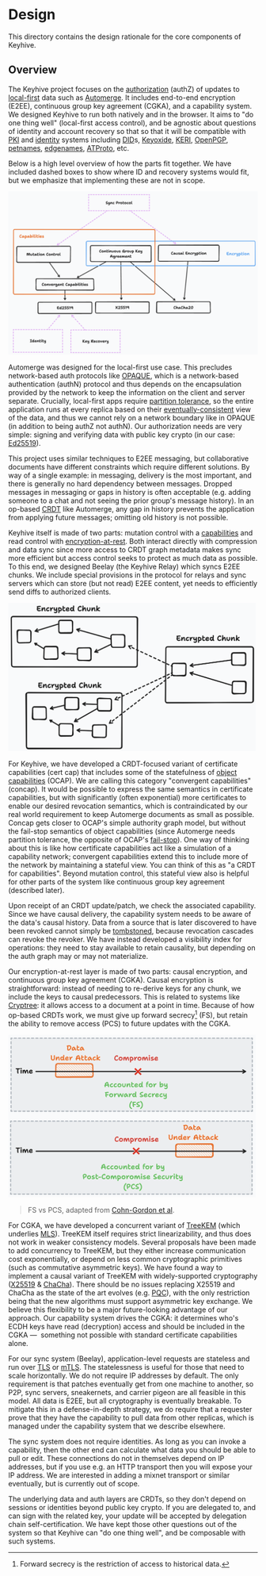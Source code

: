 # Design

This directory contains the design rationale for the core components of Keyhive.

## Overview

The Keyhive project focuses on the [authorization][auth n vs z] (authZ) of updates to [local-first][LoFi] data such as [Automerge]. It includes end-to-end encryption (E2EE), continuous group key agreement (CGKA), and a capability system. We designed Keyhive to run both natively and in the browser. It aims to "do one thing well" (local-first access control), and be agnostic about questions of identity and account recovery so that so that it will be compatible with [PKI] and [identity] systems including [DID]s, [Keyoxide], [KERI], [OpenPGP], [petnames], [edgenames], [ATProto], etc.

Below is a high level overview of how the parts fit together. We have included dashed boxes to show where ID and recovery systems would fit, but we emphasize that implementing these are not in scope.

![](./assets/overview.png)

Automerge was designed for the local-first use case. This precludes network-based auth protocols like [OPAQUE], which is a network-based authentication (authN) protocol and thus depends on the encapsulation provided by the network to keep the information on the client and server separate. Crucially, local-first apps require [partition tolerance], so the entire application runs at every replica based on their [eventually-consistent][EC] view of the data, and thus we cannot rely on a network boundary like in OPAQUE (in addition to being authZ not authN). Our authorization needs are very simple: signing and verifying data with public key crypto (in our case: [Ed25519]).

This project uses similar techniques to E2EE messaging, but collaborative documents have different constraints which require different solutions. By way of a single example: in messaging, delivery is the most important, and there is generally no hard dependency between messages. Dropped messages in messaging or gaps in history is often acceptable (e.g. adding someone to a chat and not seeing the prior group's message history). In an op-based [CRDT] like Automerge, any gap in history prevents the application from applying future messages; omitting old history is not possible.

Keyhive itself is made of two parts: mutation control with a [capabilities][caps] and read control with [encryption-at-rest][DARE]. Both interact directly with compression and data sync since more access to CRDT graph metadata makes sync more efficient but access control seeks to protect as much data as possible. To this end, we designed Beelay (the Keyhive Relay) which syncs E2EE chunks. We include special provisions in the protocol for relays and sync servers which can store (but not read) E2EE content, yet needs to efficiently send diffs to authorized clients.

<img src="./assets/causal-encryption.png" style="width:500px" />

For Keyhive, we have developed a CRDT-focused variant of certificate capabilities (cert cap) that includes some of the statefulness of [object capabilities][ocap] (OCAP). We are calling this category "convergent capabilities" (concap). It would be possible to express the same semantics in certificate capabilities, but with significantly (often exponential) more certificates to enable our desired revocation semantics, which is contraindicated by our real world requirement to keep Automerge documents as small as possible. Concap gets closer to OCAP's simple authority graph model, but without the fail-stop semantics of object capabilities (since Automerge needs partition tolerance, the opposite of OCAP's [fail-stop]). One way of thinking about this is like how certificate capabilities act like a simulation of a capability network; convergent capabilities extend this to include more of the network by maintaining a stateful view. You can think of this as "a CRDT for capabilities". Beyond mutation control, this stateful view also is helpful for other parts of the system like continuous group key agreement (described later).

Upon receipt of an CRDT update/patch, we check the associated capability. Since we have causal delivery, the capability system needs to be aware of the data's causal history. Data from a source that is later discovered to have been revoked cannot simply be [tombstoned][tombstone], because revocation cascades can revoke the revoker. We have instead developed a visibility index for operations: they need to stay available to retain causality, but depending on the auth graph may or may not materialize.

Our encryption-at-rest layer is made of two parts: causal encryption, and continuous group key agreement (CGKA). Causal encryption is straightforward: instead of needing to re-derive keys for any chunk, we include the keys to causal predecessors. This is related to systems like [Cryptree]: it allows access to a document at a point in time. Because of how op-based CRDTs work, we must give up forward secrecy[^fs] (FS), but retain the ability to remove access (PCS) to future updates with the CGKA.

<img src="./assets/fs-vs-pcs.png" style="width:500px" />
  
> FS vs PCS, adapted from [Cohn-Gordon et al][PCS].


For CGKA, we have developed a concurrent variant of [TreeKEM] (which underlies [MLS]). TreeKEM itself requires strict linearizability, and thus does not work in weaker consistency models. Several proposals have been made to add concurrency to TreeKEM, but they either increase communication cost exponentially, or depend on less common cryptographic primitives (such as commutative asymmetric keys). We have found a way to implement a causal variant of TreeKEM with widely-supported cryptography ([X25519] & [ChaCha]). There should be no issues replacing X25519 and ChaCha as the state of the art evolves (e.g. [PQC]), with the only restriction being that the new algorithms must support asymmetric key exchange. We believe this flexibility to be a major future-looking advantage of our approach. Our capability system drives the CGKA: it determines who's ECDH keys have read (decryption) access and should be included in the CGKA —  something not possible with standard certificate capabilities alone.

For our sync system (Beelay), application-level requests are stateless and run over [TLS] or [mTLS]. The statelessness is useful for those that need to scale horizontally. We do not require IP addresses by default. The only requirement is that patches eventually get from one machine to another, so P2P, sync servers, sneakernets, and carrier pigeon are all feasible in this model. All data is E2EE, but all cryptography is eventually breakable. To mitigate this in a defense-in-depth strategy, we do require that a requester prove that they have the capability to pull data from other replicas, which is managed under the capability system that we describe elsewhere.

The sync system does not require identities. As long as you can invoke a capability, then the other end can calculate what data you should be able to pull or edit. These connections do not in themselves depend on IP addresses, but if you use e.g. an HTTP transport then you will expose your IP address. We are interested in adding a mixnet transport or similar eventually, but is currently out of scope.

The underlying data and auth layers are CRDTs, so they don't depend on sessions or identities beyond public key crypto. If you are delegated to, and can sign with the related key, your update will be accepted by delegation chain self-certification. We have kept those other questions out of the system so that Keyhive can "do one thing well", and be composable with such systems.

<!-- Footnotes -->

[^fs]: Forward secrecy is the restriction of access to historical data. 

<!-- External Links -->

[ATProto]: https://atproto.com/
[Automerge]: https://automerge.org
[CRDT]: https://crdt.tech/
[ChaCha]: https://en.wikipedia.org/wiki/Salsa20#ChaCha_variant
[Cryptree]: https://ieeexplore.ieee.org/document/4032481
[DARE]: https://www.splunk.com/en_us/blog/learn/end-to-end-encryption.html#:~:text=Encryption%20at%20Rest%20refers%20to,two%20nodes%20of%20the%20network.
[DID]: https://www.w3.org/TR/did-core/
[EC]: https://en.wikipedia.org/wiki/Eventual_consistency
[Ed25519]: https://www.rfc-editor.org/rfc/rfc8032
[KERI]: https://keri.one/
[Keyoxide]: https://keyoxide.org/
[LoFi]: https://www.inkandswitch.com/local-first/
[MLS]: https://messaginglayersecurity.rocks/
[OPAQUE]: https://opaque-auth.com/
[OpenPGP]: https://www.openpgp.org/
[PCS]: https://eprint.iacr.org/2016/221.pdf
[PKI]: https://en.wikipedia.org/wiki/Public_key_infrastructure
[PQC]: https://en.wikipedia.org/wiki/Post-quantum_cryptography
[TLS]: https://en.wikipedia.org/wiki/Transport_Layer_Security
[TreeKEM]: https://inria.hal.science/hal-02425247/file/treekem+(1).pdf
[X25519]: https://datatracker.ietf.org/doc/html/rfc8410
[auth n vs z]: https://www.okta.com/identity-101/authentication-vs-authorization/
[caps]: https://en.wikipedia.org/wiki/Capability-based_security
[edgenames]: https://spritelyproject.org/news/petname-systems.html#:~:text=Edgenames
[fail-stop]: https://en.wikipedia.org/wiki/Fail-stop
[identity]: https://en.wikipedia.org/wiki/Digital_identity
[mTLS]: https://www.cloudflare.com/learning/access-management/what-is-mutual-tls/
[ocap]: https://en.wikipedia.org/wiki/Object-capability_model
[partition tolerance]: https://en.wikipedia.org/wiki/Network_partition
[petnames]: http://www.skyhunter.com/marcs/petnames/IntroPetNames.html
[tombstone]: https://crdt.tech/glossary#:~:text=tombstone
